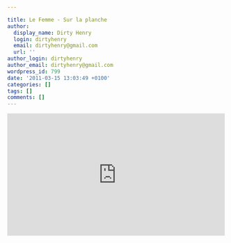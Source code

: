 ```yaml
---

title: Le Femme - Sur la planche
author:
  display_name: Dirty Henry
  login: dirtyhenry
  email: dirtyhenry@gmail.com
  url: ''
author_login: dirtyhenry
author_email: dirtyhenry@gmail.com
wordpress_id: 799
date: '2011-03-15 13:03:49 +0100'
categories: []
tags: []
comments: []
---
```

<iframe src="http://player.vimeo.com/video/19670302?title=0&amp;byline=0&amp;portrait=0&amp;color=ff0179" width="500" height="281" frameborder="0"></iframe>

